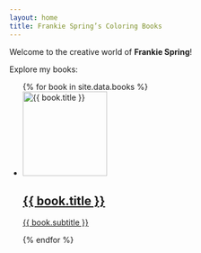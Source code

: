 ```yaml
---
layout: home
title: Frankie Spring’s Coloring Books
---
```


Welcome to the creative world of **Frankie Spring**!

Explore my books:
<ul>
  {% for book in site.data.books %}
    <li>
      <a href="/{{ book.slug }}/">
        <img src="{{ book.cover_image }}" alt="{{ book.title }}" width="150"/>
        <h2>{{ book.title }}</h2>
        <p>{{ book.subtitle }}</p>
      </a>
    </li>
  {% endfor %}
</ul>
